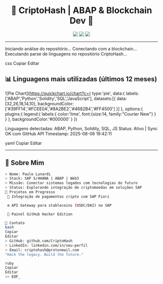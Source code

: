 <!-- Hacker Style GitHub README - CriptoHash -->

<h1 align="center">👾 CriptoHash | ABAP & Blockchain Dev 👾</h1>

<p align="center">
  <img src="https://img.shields.io/badge/status-building-informational?style=flat&logo=github" />
  <img src="https://img.shields.io/badge/code-abap-green?style=flat-square&logo=sap" />
  <img src="https://img.shields.io/badge/web3-ready-purple?style=flat-square&logo=ethereum" />
</p>

---

Iniciando análise do repositório...
Conectando com a blockchain...
Executando parse de linguagens no repositório CriptoHash...

css
Copiar
Editar

## 📊 Linguagens mais utilizadas (últimos 12 meses)

![Pie Chart](https://quickchart.io/chart?c={
  type:'pie',
  data:{
    labels:['ABAP','Python','Solidity','SQL','JavaScript'],
    datasets:[{
      data:[32,26,18,14,10],
      backgroundColor:['#39FF14','#FCEE0A','#8A2BE2','#4682B4','#FF4500']
    }]
  },
  options:{
    plugins:{
      legend:{
        labels:{
          color:'lime',
          font:{size:14, family:"Courier New"}
        }
      }
    },
    backgroundColor:'#000000'
  }
})

Linguagens detectadas: ABAP, Python, Solidity, SQL, JS
Status: Ativo | Sync OK com GitHub API
Timestamp: 2025-08-06 19:42:11

yaml
Copiar
Editar

---

## 🧠 Sobre Mim

```bash
> Nome: Paulo Lunardi
> Stack: SAP S/4HANA | ABAP | Web3
> Missão: Conectar sistemas legados com tecnologias do futuro
> Status: Explorando integração de criptomoedas em soluções SAP
💾 Projetos em Progresso
 🔄 Integração de pagamentos cripto com SAP Fiori

 ⚙️ API Gateway para stablecoins (USDC/DAI) no SAP

 🧪 Painel GitHub Hacker Edition

📡 Contato
bash
Copiar
Editar
> GitHub: github.com/CriptoHash
> LinkedIn: linkedin.com/in/seu-perfil
> Email: criptohash@protonmail.com
"Hack the legacy. Build the future."

ruby
Copiar
Editar
>> EOF_
